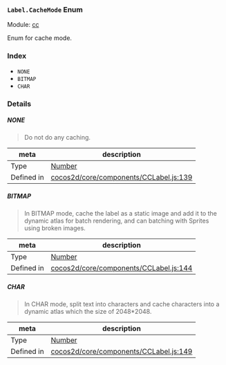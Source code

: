 ### `Label.CacheMode` Enum



Module: [cc](../modules/cc.md)


Enum for cache mode.


### Index
  - `NONE`
  - `BITMAP`
  - `CHAR`

### Details


##### NONE

> Do not do any caching.

| meta | description |
|------|-------------|
| Type | <a href="https://developer.mozilla.org/en/JavaScript/Reference/Global_Objects/Number" class="crosslink external" target="_blank">Number</a> |
| Defined in | [cocos2d/core/components/CCLabel.js:139](https://github.com/cocos-creator/engine/blob/22ca6465effd8063cb95e509843b8bef3d880759/cocos2d/core/components/CCLabel.js#L139) |



##### BITMAP

> In BITMAP mode, cache the label as a static image and add it to the dynamic atlas for batch rendering, and can batching with Sprites using broken images.

| meta | description |
|------|-------------|
| Type | <a href="https://developer.mozilla.org/en/JavaScript/Reference/Global_Objects/Number" class="crosslink external" target="_blank">Number</a> |
| Defined in | [cocos2d/core/components/CCLabel.js:144](https://github.com/cocos-creator/engine/blob/22ca6465effd8063cb95e509843b8bef3d880759/cocos2d/core/components/CCLabel.js#L144) |



##### CHAR

> In CHAR mode, split text into characters and cache characters into a dynamic atlas which the size of 2048*2048.

| meta | description |
|------|-------------|
| Type | <a href="https://developer.mozilla.org/en/JavaScript/Reference/Global_Objects/Number" class="crosslink external" target="_blank">Number</a> |
| Defined in | [cocos2d/core/components/CCLabel.js:149](https://github.com/cocos-creator/engine/blob/22ca6465effd8063cb95e509843b8bef3d880759/cocos2d/core/components/CCLabel.js#L149) |


